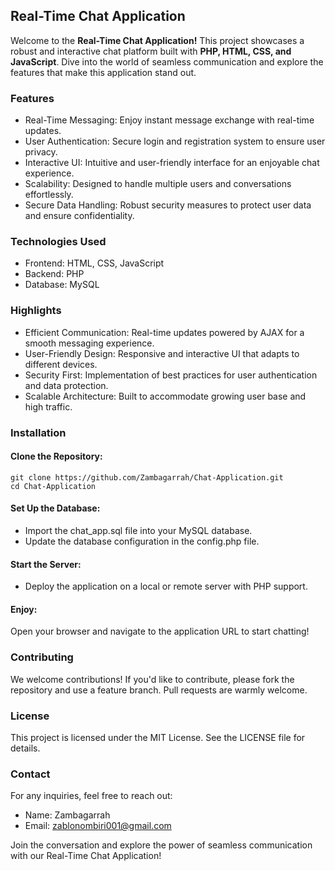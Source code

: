 ## Real-Time Chat Application
Welcome to the **Real-Time Chat Application!** This project showcases a robust and interactive chat platform built with **PHP, HTML, CSS, and JavaScript**. Dive into the world of seamless communication and explore the features that make this application stand out.

###  Features
- Real-Time Messaging: Enjoy instant message exchange with real-time updates.
- User Authentication: Secure login and registration system to ensure user privacy.
- Interactive UI: Intuitive and user-friendly interface for an enjoyable chat experience.
- Scalability: Designed to handle multiple users and conversations effortlessly.
- Secure Data Handling: Robust security measures to protect user data and ensure confidentiality.

###  Technologies Used
- Frontend: HTML, CSS, JavaScript
- Backend: PHP
- Database: MySQL

###  Highlights
- Efficient Communication: Real-time updates powered by AJAX for a smooth messaging experience.
- User-Friendly Design: Responsive and interactive UI that adapts to different devices.
- Security First: Implementation of best practices for user authentication and data protection.
- Scalable Architecture: Built to accommodate growing user base and high traffic.

###  Installation
#### Clone the Repository:
```
git clone https://github.com/Zambagarrah/Chat-Application.git
cd Chat-Application
```

#### Set Up the Database:

- Import the chat_app.sql file into your MySQL database.
- Update the database configuration in the config.php file.

#### Start the Server:

- Deploy the application on a local or remote server with PHP support.

#### Enjoy:

Open your browser and navigate to the application URL to start chatting!

###  Contributing
We welcome contributions! If you'd like to contribute, please fork the repository and use a feature branch. Pull requests are warmly welcome.

###  License
This project is licensed under the MIT License. See the LICENSE file for details.

###  Contact
For any inquiries, feel free to reach out:

- Name: Zambagarrah
- Email: zablonombiri001@gmail.com

Join the conversation and explore the power of seamless communication with our Real-Time Chat Application!
